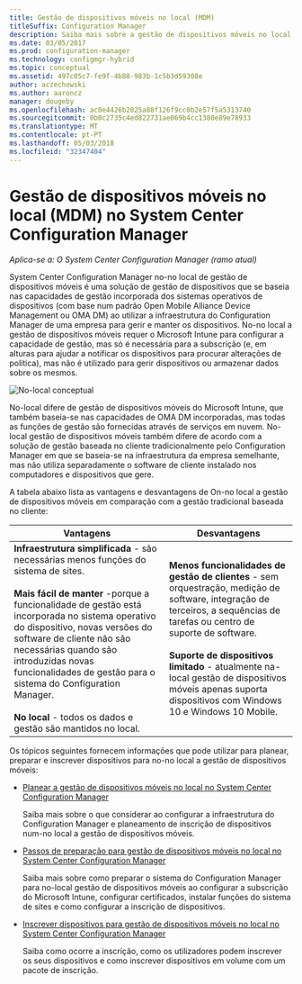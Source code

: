 ```yaml
---
title: Gestão de dispositivos móveis no local (MDM)
titleSuffix: Configuration Manager
description: Saiba mais sobre a gestão de dispositivos móveis no local, uma solução de gestão de dispositivos no System Center Configuration Manager.
ms.date: 03/05/2017
ms.prod: configuration-manager
ms.technology: configmgr-hybrid
ms.topic: conceptual
ms.assetid: 497c05c7-fe9f-4b88-983b-1c5b3d59308e
author: aczechowski
ms.author: aaroncz
manager: dougeby
ms.openlocfilehash: ac0e4426b2025a88f126f9cc0b2e57f5a5313740
ms.sourcegitcommit: 0b0c2735c4ed822731ae069b4cc1380e89e78933
ms.translationtype: MT
ms.contentlocale: pt-PT
ms.lasthandoff: 05/03/2018
ms.locfileid: "32347404"
---
```

# <a name="on-premises-mobile-device-management-mdm-in-system-center-configuration-manager"></a>Gestão de dispositivos móveis no local (MDM) no System Center Configuration Manager

*Aplica-se a: O System Center Configuration Manager (ramo atual)*

System Center Configuration Manager no\-no local de gestão de dispositivos móveis é uma solução de gestão de dispositivos que se baseia nas capacidades de gestão incorporada dos sistemas operativos de dispositivos (com base num padrão Open Mobile Alliance Device Management ou OMA DM) ao utilizar a infraestrutura do Configuration Manager de uma empresa para gerir e manter os dispositivos. No\-no local a gestão de dispositivos móveis requer o Microsoft Intune para configurar a capacidade de gestão, mas só é necessária para a subscrição (e, em alturas para ajudar a notificar os dispositivos para procurar alterações de política), mas não é utilizado para gerir dispositivos ou armazenar dados sobre os mesmos.  

 ![No\-local conceptual](media/On-premises-conceptual.png)  

 No\-local difere de gestão de dispositivos móveis do Microsoft Intune, que também baseia-se nas capacidades de OMA DM incorporadas, mas todas as funções de gestão são fornecidas através de serviços em nuvem.  No\-local gestão de dispositivos móveis também difere de acordo com a solução de gestão baseada no cliente tradicionalmente pelo Configuration Manager em que se baseia-se na infraestrutura da empresa semelhante, mas não utiliza separadamente o software de cliente instalado nos computadores e dispositivos que gere.  

 A tabela abaixo lista as vantagens e desvantagens de On\-no local a gestão de dispositivos móveis em comparação com a gestão tradicional baseada no cliente:  

|Vantagens|Desvantagens|  
|----------------|-------------------|  
|**Infraestrutura simplificada** - são necessárias menos funções do sistema de sites.<br /><br /> **Mais fácil de manter** -porque a funcionalidade de gestão está incorporada no sistema operativo do dispositivo, novas versões do software de cliente não são necessárias quando são introduzidas novas funcionalidades de gestão para o sistema do Configuration Manager.<br /><br /> **No local** - todos os dados e gestão são mantidos no local.|**Menos funcionalidades de gestão de clientes** - sem orquestração, medição de software, integração de terceiros, a sequências de tarefas ou centro de suporte de software.<br /><br /> **Suporte de dispositivos limitado** - atualmente na\-local gestão de dispositivos móveis apenas suporta dispositivos com Windows 10 e Windows 10 Mobile.|  

 Os tópicos seguintes fornecem informações que pode utilizar para planear, preparar e inscrever dispositivos para no\-no local a gestão de dispositivos móveis:  

-   [Planear a gestão de dispositivos móveis no local no System Center Configuration Manager](../plan-design/plan-on-premises-mdm.md)  

     Saiba mais sobre o que considerar ao configurar a infraestrutura do Configuration Manager e planeamento de inscrição de dispositivos num\-no local a gestão de dispositivos móveis.  

-   [Passos de preparação para gestão de dispositivos móveis no local no System Center Configuration Manager](../get-started/preparation-steps-for-on-premises-mdm.md)  

     Saiba mais sobre como preparar o sistema do Configuration Manager para no\-local gestão de dispositivos móveis ao configurar a subscrição do Microsoft Intune, configurar certificados, instalar funções do sistema de sites e como configurar a inscrição de dispositivos.  

-   [Inscrever dispositivos para gestão de dispositivos móveis no local no System Center Configuration Manager](../deploy-use/enroll-devices-on-premises-mdm.md)  

     Saiba como ocorre a inscrição, como os utilizadores podem inscrever os seus dispositivos e como inscrever dispositivos em volume com um pacote de inscrição.  
